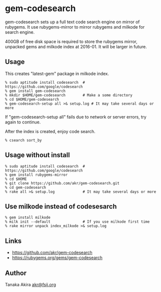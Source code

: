 # gem-codesearch

gem-codesearch sets up a full text code search engine on mirror of rubygems.
It use rubygems-mirror to mirror rubygems and milkode for search engine.

400GB of free disk space is required to store the rubygems mirror,
unpacked gems and milkode index at 2016-01.
It will be larger in future.

## Usage

This creates "latest-gem" package in milkode index.

    % sudo aptitude install codesearch  # https://github.com/google/codesearch
    % gem install gem-codesearch
    % mkdir $HOME/gem-codesearch        # Make a some directory
    % cd $HOME/gem-codesearch
    % gem-codesearch-setup all >& setup.log # It may take several days or more

If "gem-codesearch-setup all" fails due to network or server errors,
try again to continue.

After the index is created, enjoy code search.

    % csearch sort_by

## Usage without install

    % sudo aptitude install codesearch  # https://github.com/google/codesearch
    % gem install rubygems-mirror
    % cd $HOME
    % git clone https://github.com/akr/gem-codesearch.git
    % cd gem-codesearch
    % rake all >& setup.log             # It may take several days or more

## Use milkode instead of codesesarch

    % gem install milkode
    % milk init --default               # If you use milkode first time
    % rake mirror unpack index_milkode >& setup.log

## Links

- https://github.com/akr/gem-codesearch
- https://rubygems.org/gems/gem-codesearch

## Author

Tanaka Akira
akr@fsij.org

